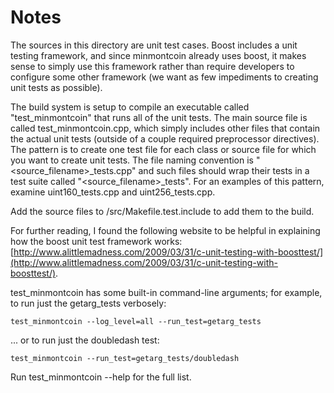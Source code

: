 # Notes
The sources in this directory are unit test cases.  Boost includes a
unit testing framework, and since minmontcoin already uses boost, it makes
sense to simply use this framework rather than require developers to
configure some other framework (we want as few impediments to creating
unit tests as possible).

The build system is setup to compile an executable called "test_minmontcoin"
that runs all of the unit tests.  The main source file is called
test_minmontcoin.cpp, which simply includes other files that contain the
actual unit tests (outside of a couple required preprocessor
directives).  The pattern is to create one test file for each class or
source file for which you want to create unit tests.  The file naming
convention is "<source_filename>_tests.cpp" and such files should wrap
their tests in a test suite called "<source_filename>_tests".  For an
examples of this pattern, examine uint160_tests.cpp and
uint256_tests.cpp.

Add the source files to /src/Makefile.test.include to add them to the build.

For further reading, I found the following website to be helpful in
explaining how the boost unit test framework works:
[http://www.alittlemadness.com/2009/03/31/c-unit-testing-with-boosttest/](http://www.alittlemadness.com/2009/03/31/c-unit-testing-with-boosttest/).

test_minmontcoin has some built-in command-line arguments; for
example, to run just the getarg_tests verbosely:

    test_minmontcoin --log_level=all --run_test=getarg_tests

... or to run just the doubledash test:

    test_minmontcoin --run_test=getarg_tests/doubledash

Run  test_minmontcoin --help   for the full list.

